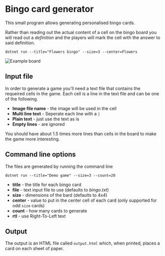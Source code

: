 # Bingo card generator
This small program allows generating personalised bingo cards.

Rather than reading out the actual content of a cell on the bingo board you will read out a _definition_ and the players will mark the cell with the answer to said definition.

    dotnet run --title="Flowers bingo" --size=3 --center=Flowers

![Example board](https://user-images.githubusercontent.com/11015162/55152838-d93b6b80-5159-11e9-9497-74e227d80420.png)

## Input file

In order to generate a game you'll need a text file that contains the requeired cells in the game. Each cell is a line in the text file and can be one of the following.

* **Image file name** - the image will be used in the cell
* **Multi line text** - Seperate each line with a `|`
* **Plain text** - just use the text as is
* **Empty lines** - are ignored

You should have about 1.5 times more lines than cells in the board to make the game more interesting.

## Command line options
The files are generated by running the command line

    dotnet run --title="Demo game" --size=3 --count=20

* **title** - the title for each bingo card 
* **file** - text input file to use (defaults to _bingo.txt_)
* **size** - dimensions of the bard (defaults to 4x4)
* **center** - value to put in the center cell of each card (only supported for odd `size` cards)
* **count** - how many cards to generate
* **rtl** - use Right-To-Left text

## Output
The output is an HTML file called `output.html` which, when printed, places a card on each sheet of paper.
